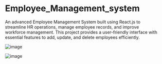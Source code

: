 # Employee_Management_system
An advanced Employee Management System built using React.js to streamline HR operations, manage employee records, and improve workforce management. This project provides a user-friendly interface with essential features to add, update, and delete employees efficiently. 

![image](https://github.com/user-attachments/assets/e4b34c5d-13c9-416f-b55c-8d90ebb841e1)

![image](https://github.com/user-attachments/assets/7c1ee41b-c198-4add-b7d2-6fb4d9fd887d)
